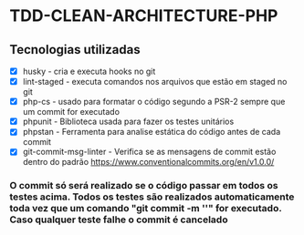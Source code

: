 # TDD-CLEAN-ARCHITECTURE-PHP

## Tecnologias utilizadas

- [x] husky - cria e executa hooks no git
- [x] lint-staged - executa comandos nos arquivos que estão em staged no git
- [x] php-cs - usado para formatar o código segundo a PSR-2 sempre que um commit for executado
- [x] phpunit - Biblioteca usada para fazer os testes unitários
- [x] phpstan - Ferramenta para analise estática do código antes de cada commit
- [x] git-commit-msg-linter - Verifica se as mensagens de commit estão dentro do padrão <https://www.conventionalcommits.org/en/v1.0.0/>  

### O commit só será realizado se o código passar em todos os testes acima. Todos os testes são realizados automaticamente toda vez que um comando "git commit -m ''" for executado. Caso qualquer teste falhe o commit é cancelado
